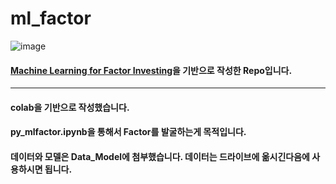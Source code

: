 # ml_factor
![image](https://github.com/donghui-0126/ml_factor/assets/97544804/f0089e08-310a-4dc8-a26d-e075ff2a3c22)

#### [Machine Learning for Factor Investing](https://www.mlfactor.com/index.html)을 기반으로 작성한 Repo입니다. 

-------
#### colab을 기반으로 작성했습니다. 
#### py_mlfactor.ipynb을 통해서 Factor를 발굴하는게 목적입니다. 
#### 데이터와 모델은 Data_Model에 첨부했습니다. 데이터는 드라이브에 옮시긴다음에 사용하시면 됩니다. 
